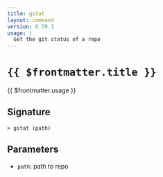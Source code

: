 ```yaml
---
title: gstat
layout: command
version: 0.59.1
usage: |
  Get the git status of a repo
---
```


# `{{ $frontmatter.title }}`

<div style='white-space: pre-wrap;'>{{ $frontmatter.usage }}</div>

## Signature

`> gstat (path)`

## Parameters

- `path`: path to repo
